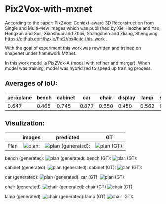 # Pix2Vox-with-mxnet
According to the paper: Pix2Vox: Context-aware 3D Reconstruction from Single and Multi-view Images,which was published by Xie, Haozhe and Yao, Hongxun and Sun, Xiaoshuai and Zhou, Shangchen and Zhang, Shengping. https://github.com/hzxie/Pix2Vox#cite-this-work .

With the goal of experiment this work was rewritten and trained on shapenet under framework MXnet.

In this work model is Pix2Vox-A (model with refiner and merger).
When model was training, model was hybridized to speed up training process.

## Averages of IoU:
aeroplane | bench | cabinet | car | chair | display | lamp | speaker | rifle | sofa | table | telephone | watercraft | average
------------ | -------------| -------------| -------------| -------------| -------------| -------------| -------------| -------------| -------------| -------------| -------------| -------------| -------------
0.647 | 0.465 | 0.745 | 0.877 | 0.650 | 0.450 | 0.562 | 0.746 | 0.522 | 0.702 | 0.540 | 0.717 | 0.559 | 0.629

## Visulization:
|          | images | predicted | GT  |
|----------|:----:|:---:|:---:|
Plan | ![plan:](https://github.com/huzhouxiang/Pix2Vox-with-mxnet/blob/master/visualized%20results%20of%20prediction/aeroplane/00.png)| ![plan (generated):](https://github.com/huzhouxiang/Pix2Vox-with-mxnet/blob/master/visualized%20results%20of%20prediction/aeroplane/voxels-000011.png)| ![plan (GT):](https://github.com/huzhouxiang/Pix2Vox-with-mxnet/blob/master/visualized%20results%20of%20prediction/aeroplane/voxels-000022.png)|

bench (generated):
![plan (generated):](https://github.com/huzhouxiang/Pix2Vox-with-mxnet/blob/master/visualized%20results%20of%20prediction/generated%20volomes/voxels-000021.png)
bench (GT):
![plan (GT):](https://github.com/huzhouxiang/Pix2Vox-with-mxnet/blob/master/visualized%20results%20of%20prediction/ground%20truth/voxels-000001.png)

cabinet (generated):
![plan (generated):](https://github.com/huzhouxiang/Pix2Vox-with-mxnet/blob/master/visualized%20results%20of%20prediction/generated%20volomes/voxels-000022.png)
cabinet (GT):
![plan (GT):](https://github.com/huzhouxiang/Pix2Vox-with-mxnet/blob/master/visualized%20results%20of%20prediction/ground%20truth/voxels-000002.png)

car (generated):
![plan (generated):](https://github.com/huzhouxiang/Pix2Vox-with-mxnet/blob/master/visualized%20results%20of%20prediction/generated%20volomes/voxels-000023.png)
car (GT):
![plan (GT):](https://github.com/huzhouxiang/Pix2Vox-with-mxnet/blob/master/visualized%20results%20of%20prediction/ground%20truth/voxels-000003.png)

chair (generated):
![chair (generated):](https://github.com/huzhouxiang/Pix2Vox-with-mxnet/blob/master/visualized%20results%20of%20prediction/generated%20volomes/voxels-000024.png)
chair (GT)
![chair (GT):](https://github.com/huzhouxiang/Pix2Vox-with-mxnet/blob/master/visualized%20results%20of%20prediction/ground%20truth/voxels-000004.png)

lamp (generated):
![chair (generated):](https://github.com/huzhouxiang/Pix2Vox-with-mxnet/blob/master/visualized%20results%20of%20prediction/generated%20volomes/voxels-000026.png)
lamp (GT)
![chair (GT):](https://github.com/huzhouxiang/Pix2Vox-with-mxnet/blob/master/visualized%20results%20of%20prediction/ground%20truth/voxels-000006.png)
